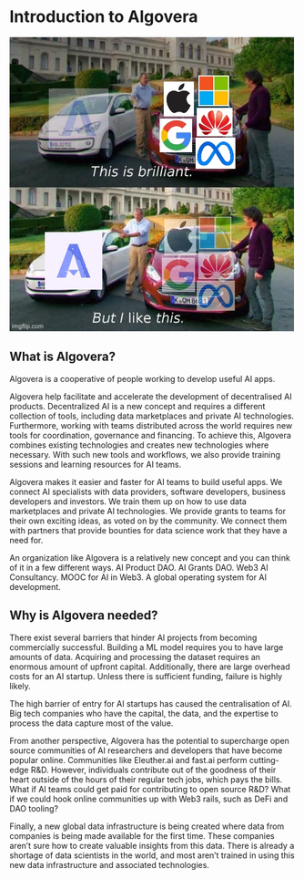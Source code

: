 # Introduction to Algovera

![](./this_algo.jpeg)

## What is Algovera?
Algovera is a cooperative of people working to develop useful AI apps.
 
Algovera help facilitate and accelerate the development of decentralised AI products. Decentralized AI is a new concept and requires a different collection of tools, including data marketplaces and private AI technologies. Furthermore, working with teams distributed across the world requires new tools for coordination, governance and financing. To achieve this, Algovera combines existing technologies and creates new technologies where necessary. With such new tools and workflows, we also provide training sessions and learning resources for AI teams.

Algovera makes it easier and faster for AI teams to build useful apps. We connect AI specialists with data providers, software developers, business developers and investors. We train them up on how to use data marketplaces and private AI technologies. We provide grants to teams for their own exciting ideas, as voted on by the community. We connect them with partners that provide bounties for data science work that they have a need for. 


An organization like Algovera is a relatively new concept and you can think of it in a few different ways. AI Product DAO. AI Grants DAO. Web3 AI Consultancy. MOOC for AI in Web3. A global operating system for AI development.

## Why is Algovera needed?
There exist several barriers that hinder AI projects from becoming commercially successful. Building a ML model requires you to have large amounts of data. Acquiring and processing the dataset requires an enormous amount of upfront capital. Additionally, there are large overhead costs for an AI startup. Unless there is sufficient funding, failure is highly likely. 

The high barrier of entry for AI startups has caused the centralisation of AI. Big tech companies who have the capital, the data, and the expertise to process the data capture most of the value. 

From another perspective, Algovera has the potential to supercharge open source communities of AI researchers and developers that have become popular online. Communities like Eleuther.ai and fast.ai perform cutting-edge R&D. However, individuals contribute out of the goodness of their heart outside of the hours of their regular tech jobs, which pays the bills. What if AI teams could get paid for contributing to open source R&D? What if we could hook online communities up with Web3 rails, such as DeFi and DAO tooling?

Finally, a new global data infrastructure is being created where data from companies is being made available for the first time. These companies aren’t sure how to create valuable insights from this data. There is already a shortage of data scientists in the world, and most aren’t trained in using this new data infrastructure and associated technologies.
